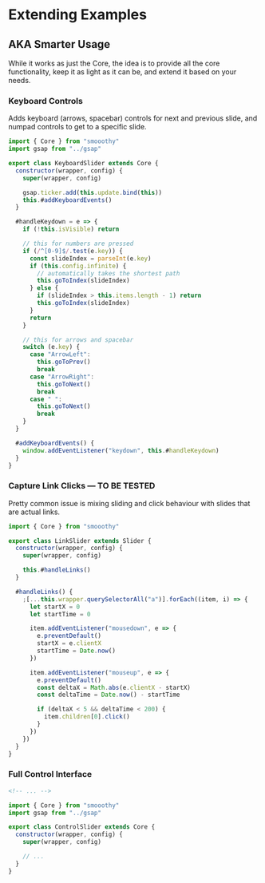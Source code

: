 # Extending Examples

## AKA Smarter Usage

While it works as just the Core, the idea is to provide all the core functionality, keep it as light as it can be, and extend it based on your needs.

### Keyboard Controls

Adds keyboard (arrows, spacebar) controls for next and previous slide, and numpad controls to get to a specific slide.

```js
import { Core } from "smooothy"
import gsap from "../gsap"

export class KeyboardSlider extends Core {
  constructor(wrapper, config) {
    super(wrapper, config)

    gsap.ticker.add(this.update.bind(this))
    this.#addKeyboardEvents()
  }

  #handleKeydown = e => {
    if (!this.isVisible) return

    // this for numbers are pressed
    if (/^[0-9]$/.test(e.key)) {
      const slideIndex = parseInt(e.key)
      if (this.config.infinite) {
        // automatically takes the shortest path
        this.goToIndex(slideIndex)
      } else {
        if (slideIndex > this.items.length - 1) return
        this.goToIndex(slideIndex)
      }
      return
    }

    // this for arrows and spacebar
    switch (e.key) {
      case "ArrowLeft":
        this.goToPrev()
        break
      case "ArrowRight":
        this.goToNext()
        break
      case " ":
        this.goToNext()
        break
    }
  }

  #addKeyboardEvents() {
    window.addEventListener("keydown", this.#handleKeydown)
  }
}
```

### Capture Link Clicks — TO BE TESTED

Pretty common issue is mixing sliding and click behaviour with slides that are actual links.

```js
import { Core } from "smooothy"

export class LinkSlider extends Slider {
  constructor(wrapper, config) {
    super(wrapper, config)

    this.#handleLinks()
  }

  #handleLinks() {
    ;[...this.wrapper.querySelectorAll("a")].forEach((item, i) => {
      let startX = 0
      let startTime = 0

      item.addEventListener("mousedown", e => {
        e.preventDefault()
        startX = e.clientX
        startTime = Date.now()
      })

      item.addEventListener("mouseup", e => {
        e.preventDefault()
        const deltaX = Math.abs(e.clientX - startX)
        const deltaTime = Date.now() - startTime

        if (deltaX < 5 && deltaTime < 200) {
          item.children[0].click()
        }
      })
    })
  }
}
```

### Full Control Interface

```html
<!-- ... -->
```

```js
import { Core } from "smooothy"
import gsap from "../gsap"

export class ControlSlider extends Core {
  constructor(wrapper, config) {
    super(wrapper, config)

    // ...
  }
}
```
